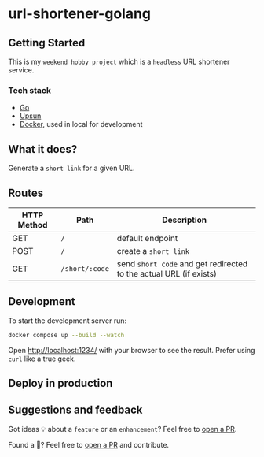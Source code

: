 # url-shortener-golang

## Getting Started

This is my `weekend hobby project` which is a `headless` URL shortener service.

### Tech stack

- [Go](https://go.dev/)
- [Upsun](https://upsun.com/)
- [Docker](https://www.docker.com/), used in local for development

## What it does?

Generate a `short link` for a given URL.

## Routes

| HTTP Method | Path          | Description                                                        |
| ----------- | ------------- | ------------------------------------------------------------------ |
| GET         | `/`           | default endpoint                                                   |
| POST        | `/`           | create a `short link`                                              |
| GET         | `/short/:code`      | send `short code` and get redirected to the actual URL (if exists) |

## Development

To start the development server run:

```bash
docker compose up --build --watch
```

Open <http://localhost:1234/> with your browser to see the result. Prefer using `curl` like a true geek.

## Deploy in production

## Suggestions and feedback

Got ideas 💡 about a `feature` or an `enhancement`? Feel free to [open a PR](https://github.com/ramit-mitra/url-shortener-golang/pulls).

Found a 🐞? Feel free to [open a PR](https://github.com/ramit-mitra/url-shortener-golang/pulls) and contribute.
